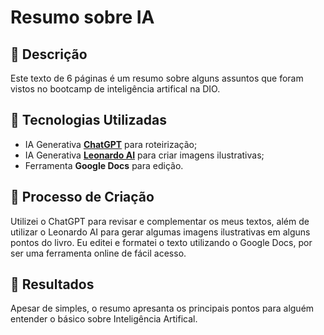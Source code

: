 # Resumo sobre IA

## 📒 Descrição

Este texto de 6 páginas é um resumo sobre alguns assuntos que foram vistos no bootcamp de inteligência artifical na DIO.

## 🤖 Tecnologias Utilizadas

- IA Generativa **[ChatGPT](https://chat.openai.com)** para roteirização;
- IA Generativa **[Leonardo AI](https://leonardo.ai)** para criar imagens ilustrativas;
- Ferramenta **Google Docs** para edição.

## 🧐 Processo de Criação

Utilizei o ChatGPT para revisar e complementar os meus textos, além de utilizar o Leonardo AI para gerar algumas imagens ilustrativas em alguns pontos do livro. Eu editei e formatei o texto utilizando o Google Docs, por ser uma ferramenta online de fácil acesso.

## 🚀 Resultados

Apesar de simples, o resumo apresanta os principais pontos para alguém entender o básico sobre Inteligência Artifical.
